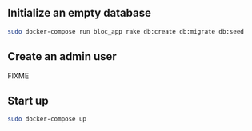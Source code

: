 ## Initialize an empty database

```sh
sudo docker-compose run bloc_app rake db:create db:migrate db:seed
```

## Create an admin user

FIXME

## Start up

```sh
sudo docker-compose up
```
